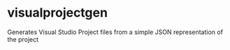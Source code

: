 visualprojectgen
================

Generates Visual Studio Project files from a simple JSON representation of the project
